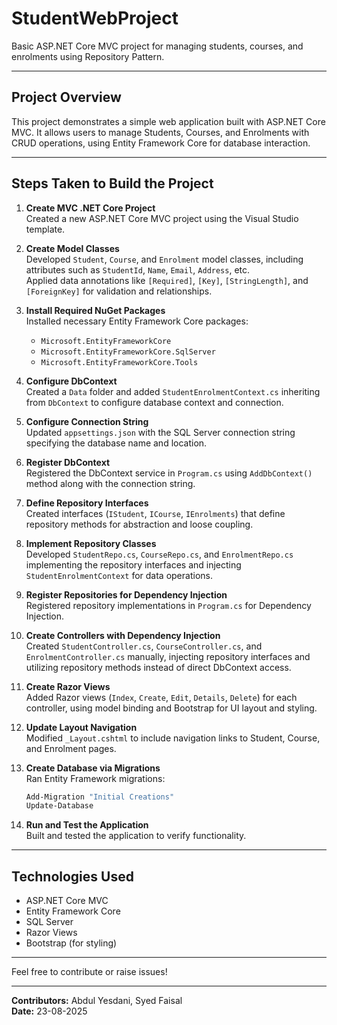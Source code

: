 # StudentWebProject

Basic ASP.NET Core MVC project for managing students, courses, and enrolments using Repository Pattern.

---

## Project Overview

This project demonstrates a simple web application built with ASP.NET Core MVC. It allows users to manage Students, Courses, and Enrolments with CRUD operations, using Entity Framework Core for database interaction.

---

## Steps Taken to Build the Project

1. **Create MVC .NET Core Project**  
   Created a new ASP.NET Core MVC project using the Visual Studio template.

2. **Create Model Classes**  
   Developed `Student`, `Course`, and `Enrolment` model classes, including attributes such as `StudentId`, `Name`, `Email`, `Address`, etc.  
   Applied data annotations like `[Required]`, `[Key]`, `[StringLength]`, and `[ForeignKey]` for validation and relationships.

3. **Install Required NuGet Packages**  
   Installed necessary Entity Framework Core packages:  
   - `Microsoft.EntityFrameworkCore`  
   - `Microsoft.EntityFrameworkCore.SqlServer`  
   - `Microsoft.EntityFrameworkCore.Tools`

4. **Configure DbContext**  
   Created a `Data` folder and added `StudentEnrolmentContext.cs` inheriting from `DbContext` to configure database context and connection.

5. **Configure Connection String**  
   Updated `appsettings.json` with the SQL Server connection string specifying the database name and location.

6. **Register DbContext**  
   Registered the DbContext service in `Program.cs` using `AddDbContext()` method along with the connection string.

7. **Define Repository Interfaces**  
   Created interfaces (`IStudent`, `ICourse`, `IEnrolments`) that define repository methods for abstraction and loose coupling.

8. **Implement Repository Classes**  
   Developed `StudentRepo.cs`, `CourseRepo.cs`, and `EnrolmentRepo.cs` implementing the repository interfaces and injecting `StudentEnrolmentContext` for data operations.

9. **Register Repositories for Dependency Injection**  
   Registered repository implementations in `Program.cs` for Dependency Injection.

10. **Create Controllers with Dependency Injection**  
    Created `StudentController.cs`, `CourseController.cs`, and `EnrolmentController.cs` manually, injecting repository interfaces and utilizing repository methods instead of direct DbContext access.

11. **Create Razor Views**  
    Added Razor views (`Index`, `Create`, `Edit`, `Details`, `Delete`) for each controller, using model binding and Bootstrap for UI layout and styling.

12. **Update Layout Navigation**  
    Modified `_Layout.cshtml` to include navigation links to Student, Course, and Enrolment pages.

13. **Create Database via Migrations**  
    Ran Entity Framework migrations:  
    ```bash
    Add-Migration "Initial Creations"
    Update-Database
    ```

14. **Run and Test the Application**  
    Built and tested the application to verify functionality.

---

## Technologies Used

- ASP.NET Core MVC  
- Entity Framework Core  
- SQL Server  
- Razor Views  
- Bootstrap (for styling)

---

Feel free to contribute or raise issues!

---

**Contributors:** Abdul Yesdani, Syed Faisal  
**Date:** 23-08-2025
